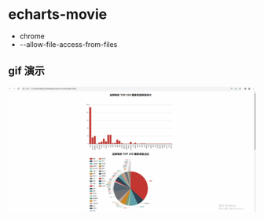 # echarts-movie
- chrome
-  --allow-file-access-from-files

## gif 演示
![image](./echarts-movie.gif)
